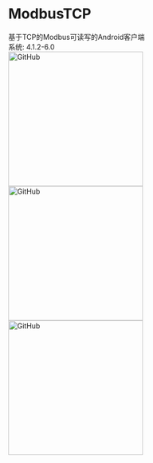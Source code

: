 # ModbusTCP
基于TCP的Modbus可读写的Android客户端  
系统: 4.1.2-6.0  
<img src="https://github.com/Idtk/ModbusTCP/blob/master/image/1.png" alt="GitHub" title="ModbusTCP" width="270" />
<img src="https://github.com/Idtk/ModbusTCP/blob/master/image/2.png" alt="GitHub" title="ModbusTCP" width="270" />
<img src="https://github.com/Idtk/ModbusTCP/blob/master/image/3.png" alt="GitHub" title="ModbusTCP" width="270" />
